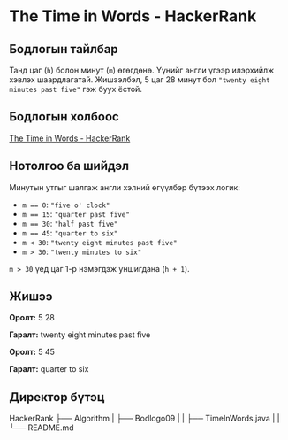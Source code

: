 # The Time in Words - HackerRank

## Бодлогын тайлбар

Танд цаг (`h`) болон минут (`m`) өгөгдөнө. Үүнийг англи үгээр илэрхийлж хэвлэх шаардлагатай. Жишээлбэл, 5 цаг 28 минут бол `"twenty eight minutes past five"` гэж буух ёстой.

## Бодлогын холбоос

[The Time in Words - HackerRank](https://www.hackerrank.com/challenges/the-time-in-words/)

## Нотолгоо ба шийдэл

Минутын утгыг шалгаж англи хэлний өгүүлбэр бүтээх логик:

- `m == 0`: `"five o' clock"`
- `m == 15`: `"quarter past five"`
- `m == 30`: `"half past five"`
- `m == 45`: `"quarter to six"`
- `m < 30`: `"twenty eight minutes past five"`
- `m > 30`: `"twenty minutes to six"`

`m > 30` үед цаг 1-р нэмэгдэж уншигдана (`h + 1`).

## Жишээ

**Оролт:**
5
28

**Гаралт:**
twenty eight minutes past five

**Оролт:**
5
45

**Гаралт:**
quarter to six

## Директор бүтэц

HackerRank
├── Algorithm
| ├── Bodlogo09
| | ├── TimeInWords.java
| | └── README.md
